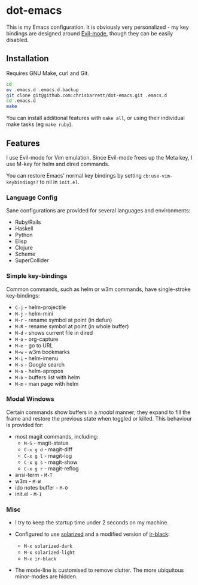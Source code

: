 # dot-emacs

This is my Emacs configuration. It is obviously very personalized - my key
bindings are designed around
[Evil-mode](http://gitorious.org/evil/pages/Home), though they can be
easily disabled.

## Installation

Requires GNU Make, curl and Git.

```bash
cd
mv .emacs.d .emacs.d.backup
git clone git@github.com:chrisbarrett/dot-emacs.git .emacs.d
cd .emacs.d
make
```
You can install additional features with `make all`, or using their individual make tasks (eg `make ruby`).

## Features

I use Evil-mode for Vim emulation. Since Evil-mode frees up the Meta key, I
use M-<key>key</key> for helm and dired commands.

You can restore Emacs' normal key bindings by setting
`cb:use-vim-keybindings?` to nil in `init.el`.

### Language Config

Sane configurations are provided for several languages and environments:

* Ruby/Rails
* Haskell
* Python
* Elisp
* Clojure
* Scheme
* SuperCollider

### Simple key-bindings

Common commands, such as helm or w3m commands, have single-stroke key-bindings:

* `C-j` - helm-projectile
* `M-j` - helm-mini
* `M-r` - rename symbol at point (in defun)
* `M-R` - rename symbol at point  (in whole buffer)
* `M-d` - shows current file in dired
* `M-o` - org-capture
* `M-e` - go to URL
* `M-w` - w3m bookmarks
* `M-i` - helm-imenu
* `M-s` - Google search
* `M-a` - helm-apropos
* `M-b` - buffers list with helm
* `M-m` - man page with helm

### Modal Windows

Certain commands show buffers in a *modal* manner; they expand to fill the frame and restore the previous state when toggled or killed. This behaviour is provided for:

* most magit commands, including:
  * `M-S` - magit-status
  * `C-x g d` - magit-diff
  * `C-x g l` - magit-log
  * `C-x g s` - magit-show
  * `C-x g r` - magit-reflog
* ansi-term - `M-T`
* w3m - `M-W`
* ido notes buffer - `M-O`
* init.el - `M-I`

### Misc

* I try to keep the startup time under 2 seconds on my machine.

* Configured to use [solarized](https://github.com/bbatsov/solarized-emacs)  and a modified version of [ir-black](https://github.com/jmdeldin/ir-black-theme.el):
    * `M-x solarized-dark`
    * `M-x solarized-light`
    * `M-x ir-black`

* The mode-line is customised to remove clutter. The more ubiquitous minor-modes are hidden.

